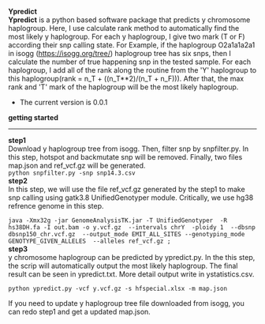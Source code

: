 **Ypredict**  
**Ypredict** is a python based software package that predicts y chromosome haplogroup. Here, I use calculate rank method to automatically find the most likely y haplogroup. For each y haplogroup, I give two mark (T or F) according their snp calling state. For Example, if the haplogroup O2a1a1a2a1 in isogg (<https://isogg.org/tree/>) haplogroup tree has six snps, then I calculate the number of true happening snp in the tested sample. For each haplogroup, I add all of the  rank along the routine from the 'Y' haplogroup to this haplogroup(rank = n_T + ((n_T**2)/(n_T + n_F))). After that, the max rank and 'T' mark of the haplogroup will be the most likely haplogroup. 
* The current version is 0.0.1  

**getting started**
***
**step1**  
Download y haplogroup tree from isogg. Then, filter snp by snpfilter.py. In this step, hotspot and backmutate snp will be removed. Finally, two files map.json and ref_vcf.gz will be generated.  
`python snpfilter.py -snp snp14.3.csv`  
**step2**  
In this step, we will use the file ref_vcf.gz generated by the step1 to make snp calling using gatk3.8 UnifiedGenotyper module. Critically, we use hg38 refrence genome in this step.

`java -Xmx32g -jar GenomeAnalysisTK.jar -T UnifiedGenotyper 
-R hs38DH.fa -I out.bam -o y.vcf.gz 
--intervals chrY 
-ploidy 1 
--dbsnp dbsnp150_chr.vcf.gz 
--output_mode EMIT_ALL_SITES --genotyping_mode GENOTYPE_GIVEN_ALLELES 
--alleles ref_vcf.gz ;`  
**step3**  
y chromosome haplogroup can be predicted by ypredict.py. In the this step, the scrip will automatically output the most likely haplogroup. The final result can be seen in ypredict.txt. More detail output write in ystatistics.csv.

`python ypredict.py -vcf y.vcf.gz -s hfspecial.xlsx -m map.json`

If you need to update y haplogroup tree file downloaded from isogg, you can redo step1 and get a updated map.json.
